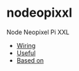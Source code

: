 # nodeopixxl
Node Neopixel Pi XXL

- [Wiring](https://tutorials-raspberrypi.de/raspberry-pi-ws2812-ws2811b-rgb-led-streifen-steuern/)
- [Useful](https://de.pinout.xyz/)
- [Based on](https://github.com/beyondscreen/node-rpi-ws281x-native)
